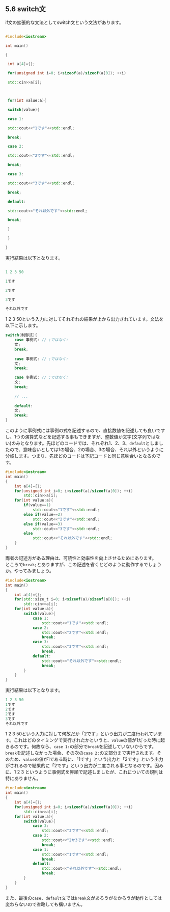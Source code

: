 ## 5.6 switch文

if文の拡張的な文法としてswitch文という文法があります。



```cpp

#include<iostream>

int main()

{

 int a[4]={};

 for(unsigned int i=0; i<sizeof(a)/sizeof(a[0]); ++i)

 std::cin>>a[i];



 for(int value:a){

 switch(value){

 case 1:

 std::cout<<"1です"<<std::endl;

 break;

 case 2:

 std::cout<<"2です"<<std::endl;

 break;

 case 3:

 std::cout<<"3です"<<std::endl;

 break;

 default:

 std::cout<<"それ以外です"<<std::endl;

 break;

 }

 }

}

```

実行結果は以下となります。

```cpp

1 2 3 50

1です

2です

3です

それ以外です

```

1 2 3 50という入力に対してそれぞれの結果が上から出力されています。文法を以下に示します。

```cpp
switch(制御式){
    case 事例式: // ;ではなく:
    文;
    break;
    
    case 事例式: // ;ではなく:
    文;
    break;

    case 事例式: // ;ではなく:
    文;
    break;
    
    // ...
 
    default:
    文;
    break;
}
```
このように事例式には事例の式を記述するので、直接数値を記述しても良いですし、1つの演算式などを記述する事もできますが、整数値か文字(文字列ではない)のみとなります。先ほどのコードでは、それぞれ1、2、3、`default`としましたので、意味合いとしては1の場合、2の場合、3の場合、それ以外というように分岐します。つまり、先ほどのコードは下記コードと同じ意味合いとなるのです。

```cpp
#include<iostream>
int main()
{
    int a[4]={};
    for(unsigned int i=0; i<sizeof(a)/sizeof(a[0]); ++i)
        std::cin>>a[i];
    for(int value:a){
        if(value==1)
            std::cout<<"1です"<<std::endl;
        else if(value==2)
            std::cout<<"2です"<<std::endl;
        else if(value==3)
            std::cout<<"3です"<<std::endl;
        else
            std::cout<<"それ以外です"<<std::endl;
    }
}
```
両者の記述方がある理由は、可読性と効率性を向上させるためにあります。<br>ところで`break;`とありますが、この記述を省くとどのように動作するでしょうか。やってみましょう。

```cpp
#include<iostream>
int main()
{
    int a[4]={};
    for(std::size_t i=0; i<sizeof(a)/sizeof(a[0]); ++i)
        std::cin>>a[i];
    for(int value:a){
        switch(value){
            case 1:
                std::cout<<"1です"<<std::endl;
            case 2:
                std::cout<<"2です"<<std::endl;
                break;
            case 3:
                std::cout<<"3です"<<std::endl;
                break;
            default:
                std::cout<<"それ以外です"<<std::endl;
                break;
        }
    }
}
```
実行結果は以下となります。
```cpp
1 2 3 50
1です
2です
2です
3です
それ以外です
```
1 2 3 50という入力に対して何故だか「2です」という出力が二度行われています。これはどのタイミングで実行されたかというと、`value`の値が1だった時に起きるのです。何故なら、`case 1:`の部分で`break`を記述していないからです。`break`を記述しなかった場合、その次の`case 2:`の文部分まで実行されます。そのため、`value`の値が1である時に、「1です」という出力と「2です」という出力がされるので結果的に「2です」という出力が二度される事となるのです。因みに、1 2 3 というように事例式を昇順で記述しましたが、これについての規則は特にありません。

```cpp
#include<iostream>
int main()
{
    int a[4]={};
    for(unsigned int i=0; i<sizeof(a)/sizeof(a[0]); ++i)
        std::cin>>a[i];
    for(int value:a){
        switch(value){
            case 3:
                std::cout<<"3です"<<std::endl;
            case 2:
                std::cout<<"2か3です"<<std::endl;
                break;
            case 1:
                std::cout<<"1です"<<std::endl;
                break;
            default:
                std::cout<<"それ以外です"<<std::endl;
                break;
        }
    }
}

```
また、最後の`case`、`default`文では`break`文があろうがなかろうが動作としては変わらないので省略しても構いません。